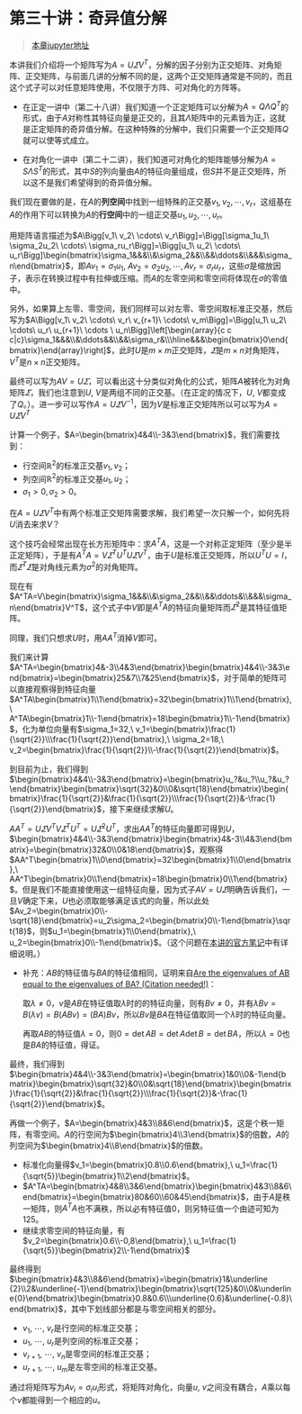 # 第三十讲：奇异值分解

> [本章jupyter地址](https://github.com/Nicolas-gaofeng/Salute_Math/blob/main/jupyter/chapter30.ipynb)

本讲我们介绍将一个矩阵写为$A=U\varSigma V^T$，分解的因子分别为正交矩阵、对角矩阵、正交矩阵，与前面几讲的分解不同的是，这两个正交矩阵通常是不同的，而且这个式子可以对任意矩阵使用，不仅限于方阵、可对角化的方阵等。

* 在正定一讲中（第二十八讲）我们知道一个正定矩阵可以分解为$A=Q\Lambda Q^T$的形式，由于$A$对称性其特征向量是正交的，且其$\Lambda$矩阵中的元素皆为正，这就是正定矩阵的奇异值分解。在这种特殊的分解中，我们只需要一个正交矩阵$Q$就可以使等式成立。

* 在对角化一讲中（第二十二讲），我们知道可对角化的矩阵能够分解为$A=S\Lambda S^T$的形式，其中$S$的列向量由$A$的特征向量组成，但$S$并不是正交矩阵，所以这不是我们希望得到的奇异值分解。

我们现在要做的是，在$A$的**列空间**中找到一组特殊的正交基$v_1,v_2,\cdots,v_r$，这组基在$A$的作用下可以转换为$A$的**行空间**中的一组正交基$u_1,u_2,\cdots,u_r$。

用矩阵语言描述为$A\Bigg[v_1\ v_2\ \cdots\ v_r\Bigg]=\Bigg[\sigma_1u_1\ \sigma_2u_2\ \cdots\ \sigma_ru_r\Bigg]=\Bigg[u_1\ u_2\ \cdots\ u_r\Bigg]\begin{bmatrix}\sigma_1&&&\\&\sigma_2&&\\&&\ddots&\\&&&\sigma_n\end{bmatrix}$，即$Av_1=\sigma_1u_1,\ Av_2=\sigma_2u_2,\cdots,Av_r=\sigma_ru_r$，这些$\sigma$是缩放因子，表示在转换过程中有拉伸或压缩。而$A$的左零空间和零空间将体现在$\sigma$的零值中。

另外，如果算上左零、零空间，我们同样可以对左零、零空间取标准正交基，然后写为$A\Bigg[v_1\ v_2\ \cdots\ v_r\ v_{r+1}\ \cdots\ v_m\Bigg]=\Bigg[u_1\ u_2\ \cdots\ u_r\ u_{r+1}\ \cdots \ u_n\Bigg]\left[\begin{array}{c c c|c}\sigma_1&&&\\&\ddots&&\\&&\sigma_r&\\\hline&&&\begin{bmatrix}0\end{bmatrix}\end{array}\right]$，此时$U$是$m\times m$正交矩阵，$\varSigma$是$m\times n$对角矩阵，$V^T$是$n\times n$正交矩阵。

最终可以写为$AV=U\varSigma$，可以看出这十分类似对角化的公式，矩阵$A$被转化为对角矩阵$\varSigma$，我们也注意到$U,\ V$是两组不同的正交基。（在正定的情况下，$U,\ V$都变成了$Q$。）。进一步可以写作$A=U\varSigma V^{-1}$，因为$V$是标准正交矩阵所以可以写为$A=U\varSigma V^T$

计算一个例子，$A=\begin{bmatrix}4&4\\-3&3\end{bmatrix}$，我们需要找到：

* 行空间$\mathbb{R}^2$的标准正交基$v_1,v_2$；
* 列空间$\mathbb{R}^2$的标准正交基$u_1,u_2$；
* $\sigma_1>0, \sigma_2>0$。

在$A=U\varSigma V^T$中有两个标准正交矩阵需要求解，我们希望一次只解一个，如何先将$U$消去来求$V$？

这个技巧会经常出现在长方形矩阵中：求$A^TA$，这是一个对称正定矩阵（至少是半正定矩阵），于是有$A^TA=V\varSigma^TU^TU\varSigma V^T$，由于$U$是标准正交矩阵，所以$U^TU=I$，而$\varSigma^T\varSigma$是对角线元素为$\sigma^2$的对角矩阵。

现在有$A^TA=V\begin{bmatrix}\sigma_1&&&\\&\sigma_2&&\\&&\ddots&\\&&&\sigma_n\end{bmatrix}V^T$，这个式子中$V$即是$A^TA$的特征向量矩阵而$\varSigma^2$是其特征值矩阵。

同理，我们只想求$U$时，用$AA^T$消掉$V$即可。

我们来计算$A^TA=\begin{bmatrix}4&-3\\4&3\end{bmatrix}\begin{bmatrix}4&4\\-3&3\end{bmatrix}=\begin{bmatrix}25&7\\7&25\end{bmatrix}$，对于简单的矩阵可以直接观察得到特征向量$A^TA\begin{bmatrix}1\\1\end{bmatrix}=32\begin{bmatrix}1\\1\end{bmatrix},\ A^TA\begin{bmatrix}1\\-1\end{bmatrix}=18\begin{bmatrix}1\\-1\end{bmatrix}$，化为单位向量有$\sigma_1=32,\ v_1=\begin{bmatrix}\frac{1}{\sqrt{2}}\\\frac{1}{\sqrt{2}}\end{bmatrix},\ \sigma_2=18,\ v_2=\begin{bmatrix}\frac{1}{\sqrt{2}}\\-\frac{1}{\sqrt{2}}\end{bmatrix}$。

到目前为止，我们得到$\begin{bmatrix}4&4\\-3&3\end{bmatrix}=\begin{bmatrix}u_?&u_?\\u_?&u_?\end{bmatrix}\begin{bmatrix}\sqrt{32}&0\\0&\sqrt{18}\end{bmatrix}\begin{bmatrix}\frac{1}{\sqrt{2}}&\frac{1}{\sqrt{2}}\\\frac{1}{\sqrt{2}}&-\frac{1}{\sqrt{2}}\end{bmatrix}$，接下来继续求解$U$。

$AA^T=U\varSigma V^TV\varSigma^TU^T=U\varSigma^2U^T$，求出$AA^T$的特征向量即可得到$U$，$\begin{bmatrix}4&4\\-3&3\end{bmatrix}\begin{bmatrix}4&-3\\4&3\end{bmatrix}=\begin{bmatrix}32&0\\0&18\end{bmatrix}$，观察得$AA^T\begin{bmatrix}1\\0\end{bmatrix}=32\begin{bmatrix}1\\0\end{bmatrix},\ AA^T\begin{bmatrix}0\\1\end{bmatrix}=18\begin{bmatrix}0\\1\end{bmatrix}$。但是我们不能直接使用这一组特征向量，因为式子$AV=U\varSigma$明确告诉我们，一旦$V$确定下来，$U$也必须取能够满足该式的向量，所以此处$Av_2=\begin{bmatrix}0\\-\sqrt{18}\end{bmatrix}=u_2\sigma_2=\begin{bmatrix}0\\-1\end{bmatrix}\sqrt{18}$，则$u_1=\begin{bmatrix}1\\0\end{bmatrix},\ u_2=\begin{bmatrix}0\\-1\end{bmatrix}$。（这个问题在[本讲的官方笔记](http://ocw.mit.edu/courses/mathematics/18-06sc-linear-algebra-fall-2011/positive-definite-matrices-and-applications/singular-value-decomposition/MIT18_06SCF11_Ses3.5sum.pdf)中有详细说明。）

* 补充：$AB$的特征值与$BA$的特征值相同，证明来自[Are the eigenvalues of AB equal to the eigenvalues of BA? (Citation needed!)](http://math.stackexchange.com/questions/124888/are-the-eigenvalues-of-ab-equal-to-the-eigenvalues-of-ba-citation-needed)：

    取$\lambda\neq 0$，$v$是$AB$在特征值取$\lambda$时的的特征向量，则有$Bv\neq 0$，并有$\lambda Bv=B(\lambda v)=B(ABv)=(BA)Bv$，所以$Bv$是$BA$在特征值取同一个$\lambda$时的特征向量。
    
    再取$AB$的特征值$\lambda=0$，则$0=\det{AB}=\det{A}\det{B}=\det{BA}$，所以$\lambda=0$也是$BA$的特征值，得证。

最终，我们得到$\begin{bmatrix}4&4\\-3&3\end{bmatrix}=\begin{bmatrix}1&0\\0&-1\end{bmatrix}\begin{bmatrix}\sqrt{32}&0\\0&\sqrt{18}\end{bmatrix}\begin{bmatrix}\frac{1}{\sqrt{2}}&\frac{1}{\sqrt{2}}\\\frac{1}{\sqrt{2}}&-\frac{1}{\sqrt{2}}\end{bmatrix}$。

再做一个例子，$A=\begin{bmatrix}4&3\\8&6\end{bmatrix}$，这是个秩一矩阵，有零空间。$A$的行空间为$\begin{bmatrix}4\\3\end{bmatrix}$的倍数，$A$的列空间为$\begin{bmatrix}4\\8\end{bmatrix}$的倍数。

* 标准化向量得$v_1=\begin{bmatrix}0.8\\0.6\end{bmatrix},\ u_1=\frac{1}{\sqrt{5}}\begin{bmatrix}1\\2\end{bmatrix}$。
* $A^TA=\begin{bmatrix}4&8\\3&6\end{bmatrix}\begin{bmatrix}4&3\\8&6\end{bmatrix}=\begin{bmatrix}80&60\\60&45\end{bmatrix}$，由于$A$是秩一矩阵，则$A^TA$也不满秩，所以必有特征值$0$，则另特征值一个由迹可知为$125$。
* 继续求零空间的特征向量，有$v_2=\begin{bmatrix}0.6\\-0,8\end{bmatrix},\ u_1=\frac{1}{\sqrt{5}}\begin{bmatrix}2\\-1\end{bmatrix}$

最终得到$\begin{bmatrix}4&3\\8&6\end{bmatrix}=\begin{bmatrix}1&\underline {2}\\2&\underline{-1}\end{bmatrix}\begin{bmatrix}\sqrt{125}&0\\0&\underline{0}\end{bmatrix}\begin{bmatrix}0.8&0.6\\\underline{0.6}&\underline{-0.8}\end{bmatrix}$，其中下划线部分都是与零空间相关的部分。

* $v_1,\ \cdots,\ v_r$是行空间的标准正交基；
* $u_1,\ \cdots,\ u_r$是列空间的标准正交基；
* $v_{r+1},\ \cdots,\ v_n$是零空间的标准正交基；
* $u_{r+1},\ \cdots,\ u_m$是左零空间的标准正交基。

通过将矩阵写为$Av_i=\sigma_iu_i$形式，将矩阵对角化，向量$u,\ v$之间没有耦合，$A$乘以每个$v$都能得到一个相应的$u$。
